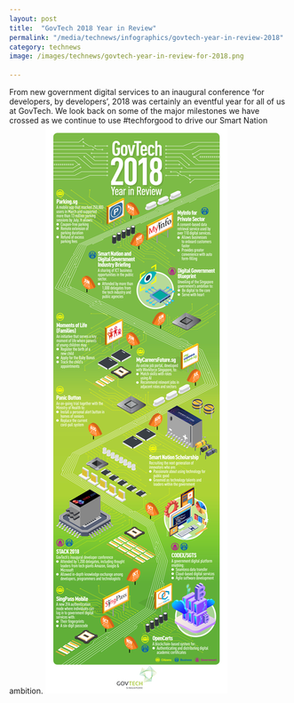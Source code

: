 ```yaml
---
layout: post
title:  "GovTech 2018 Year in Review"
permalink: "/media/technews/infographics/govtech-year-in-review-2018"
category: technews
image: /images/technews/govtech-year-in-review-for-2018.png

---
```


From new government digital services to an inaugural conference ‘for developers, by developers’, 2018 was certainly an eventful year for all of us at GovTech. We look back on some of the major milestones we have crossed as we continue to use #techforgood to drive our Smart Nation ambition.
![GovTech 2018 Year in Review](/images/technews/govtech-year-in-review-for-2018.png)
